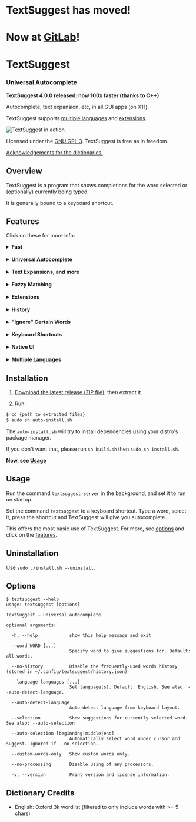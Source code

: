 # TextSuggest has moved!
# Now at [GitLab](https://gitlab.com/bharadwaj-raju/TextSuggest)!

# TextSuggest
### Universal Autocomplete

**TextSuggest 4.0.0 released: now 100x faster (thanks to C++)**

Autocomplete, text expansion, etc, in all GUI apps (on X11).

TextSuggest supports [multiple languages](#other-languages) and [extensions](#extensions).

![TextSuggest in action](img/demo.png)

Licensed under the [GNU GPL 3](https://www.gnu.org/licenses/gpl.txt). TextSuggest is free as in freedom.

[Acknowledgements for the dictionaries.](#dictionary-credits)

## Overview

TextSuggest is a program that shows completions for the word selected or (optionally) currently being typed.

It is generally bound to a keyboard shortcut.

## Features

Click on these for more info:

<details><summary><b>Fast</b></summary>
<p><br />
TextSuggest is extremely fast. It does a fuzzy search of the full included English dictionary in 0.0005 seconds.
</p>
</details> <br />

<details><summary><b>Universal Autocomplete</b></summary>
<p><br />
TextSuggest can provide autocomplete in any GUI app on X11.
</p>
</details> <br />

<details><summary><b>Text Expansions, and more</b></summary>
<p><br />
TextSuggest can handle a range of expansions.

### Custom words

Simply add them to `~/.config/textsuggest/custom-words.json` in a JSON format like this:

	{
	    "custom": "Expansion",
	    "another": "Another expansion"
	}

and whenever 'custom' is typed, 'Expansion' will be typed. Similarly for 'another' ('Another expansion').

Whenever you type an unknown word, it is automatically added to your custom words file.

### Commands

Inserts the output of a command:

    $ls -l

when typed into a TextSuggest window, will insert output of `ls -l` as if it was run in a shell.

#### Custom words + Commands

Add in `~/.config/textsuggest/custom-words.json`:

    "custom": "$ command --opts"

and whenever you type 'custom' into TextSuggest, the output of `command --opts` will be inserted.

### Math

Simply type into TextSuggest:

    = 2 + 3

And '5' will be inserted. You can do any math expression that Python supports.

You can also use any function in the Python [`math`](https://docs.python.org/3/library/math.html) library, for example `= sqrt(25)` for √25.

#### Custom Words + Math

Add in `~/.config/textsuggest/custom-words.json`:

    "custom": "= 2 + 3"

And whenever you type 'custom' into TextSuggest, 5 will be inserted.

</p>
</details> <br />


<details><summary><b>Fuzzy Matching</b></summary>
<p><br />
TextSuggest supports very fast and intuitive fuzzy matching, so that you don't have to type the entire word, only portions.

For example, as the screenshot at the top shows, `inting` shows suggestions for `interesting`, `painting` and so on, in order of best match.
</p>
</details> <br />

<details><summary><b>Extensions</b></summary>
<p><br />
TextSuggest supports powerful *processors* for extensions.

A processor *processes* text before handing it over to TextSuggest to type it out.
By default TextSuggest has two processors, [`command`] and [`math_expression`] (see the above *Text Expansions* section).

### Making your own extension

A *processor* is a simple script/executable (any language), that *must* respond to `matches {text}` and `process {text}` as command line arguments.

Look into this example, written in Python (you can use any language, as long as it is an executable):

```python
import sys

if sys.argv[1] == "matches":
	# Exit (sys.exit()) with 0 (yes) or 1 (no): whether this processor should process 'text' or not.
	# For example, the command processor has it like this:
	#     if text.startswith('$'):
	#         sys.exit(0)  # should process
	#     else:
	#         sys.exit(1)  # should not process

if sys.argv[1] == "process":
	text = sys.argv[2]
	# Do something with 'text' and print() it.
	# This is what will be finally typed.
```

Make one based on the sample above, and place it in `~/.config/textsuggest/processors/`.

File must be executable (`chmod a+x ~/.config/textsuggest/processors/YOUR_PROCESSOR`).

Processors in `~/.config/textsuggest/processors` take precedence over those in `/usr/share/textsuggest/processors`, in case of a name or match conflict.
</p>
</details> <br />

<details><summary><b>History</b></summary>
<p><br />
TextSuggest supports storing history of suggestions used. More-used suggestions will rise to the top.

History can be disabled using the `--no-history` option.

You can remove a word from history, by pressing <kbd>Shift+Delete</kbd>, or in the file `~/.config/textsuggest/history.json`
</p>
</details> <br />

<details><summary><b>"Ignore" Certain Words</b></summary>
<p><br />
You can tell TextSuggest to *never* show some words conveniently through

 - <kbd>Ctrl+Shift+Delete</kbd>
 - or in the file `~/.config/textsuggest/ignore.json`
</p>
</details> <br />

<details><summary><b>Keyboard Shortcuts</b></summary>
<p><br />
While browsing the list of suggestions, press

  - <kbd>Alt+Enter</kbd> to type it without processing.
  - <kbd>Shift+Delete</kbd> to remove it from your history.
  - <kbd>Ctrl+Shift+Delete</kbd> to add it to the ignore list (i.e. will never show up in suggestions)
</p>
</details> <br />

<details><summary><b>Native UI</b></summary>
<p><br />
Unlike many apps, TextSuggest has a fast, entirely native user interface written in Qt 5 and C++.

Custom third-party UIs can also be easily made by other developers if they wish.
</p>
</details> <br />

<details><summary><b>Multiple Languages</b></summary>
<p><br />
English dictionary are provided by default.

By default, only the English dictionary will be used.

You can change this by:

  - Auto-detect language from keyboard layout: Use the option `--auto-detect-language`. The mapping of layouts to languages is given below:
    - `bd` → Bangla
    - `us` → English
    - `uk` → English
    - `gb` → English
    - `cn` → Chinese
    - `ar` → Arabic
    - `tw` → Chinese
    - `de` → German
    - `jp` → Japanese
    - `ru` → Russian
    - `es` → Spanish
    - `se` → Swedish
    - `fi` → Finnish
    - `kr` → Korean
    - `pk` → Urdu
    - `fr` → French
    - `gr` → Greek
    - `ua` → Ukrainian

  - Manually specify the language(s) to use. For example, `--language English --language German`. (This will set the language to both English and German. Must pass `--language` or `-l` for each language).

TextSuggest will then use `<language name>.txt` file(s) (if they exist) in `/usr/share/textsuggest/dictionaries`.
</p>
</details>




## Installation

  1. [Download the latest release (ZIP file)](https://github.com/bharadwaj-raju/TextSuggest/archive/v3.0.0.zip), then extract it.

  2. Run:

```bash
$ cd {path to extracted files}
$ sudo sh auto-install.sh
```

The `auto-install.sh` will try to install dependencies using your distro's package manager.

If you don't want that, please run `sh build.sh` then `sudo sh install.sh`.


**Now, see [Usage](#usage)**


## Usage

Run the command `textsuggest-server` in the background, and set it to run on startup.

Set the command `textsuggest` to a keyboard shortcut. Type a word, select it, press the shortcut and TextSuggest will give you autocomplete.

This offers the most basic use of TextSuggest. For more, see [options](#options) and click on the [features](#features).

## Uninstallation

Use `sudo ./install.sh --uninstall`.

## Options

    $ textsuggest --help
	usage: textsuggest [options]

	TextSuggest — universal autocomplete

	optional arguments:

	  -h, --help            show this help message and exit

	  --word WORD [...]
	                        Specify word to give suggestions for. Default: all words.

	  --no-history          Disable the frequently-used words history (stored in ~/.config/textsuggest/history.json)

	  --language languages [...]
	                        Set language(s). Default: English. See also: --auto-detect-language.

	  --auto-detect-language
	                        Auto-detect language from keyboard layout.

	  --selection           Show suggestions for currently selected word. See also: --auto-selection

	  --auto-selection [beginning|middle|end]
	                        Automatically select word under cursor and suggest. Ignored if --no-selection.

	  --custom-words-only   Show custom words only.

	  --no-processing       Disable using of any processors.

	  -v, --version         Print version and license information.



## Dictionary Credits

- English:
  Oxford 3k wordlist (filtered to only include words with >= 5 chars)
